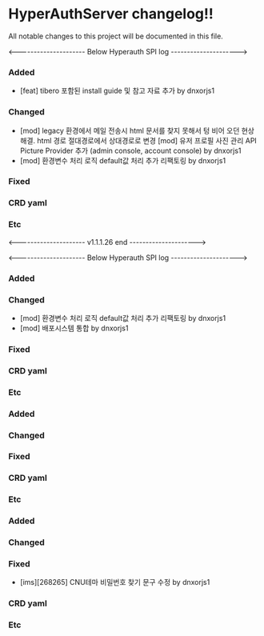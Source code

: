 # HyperAuthServer changelog!!
All notable changes to this project will be documented in this file.

<--------------------- Below Hyperauth SPI log --------------------->

### Added
  - [feat] tibero 포함된 install guide 및 참고 자료 추가 by dnxorjs1

### Changed
  - [mod] legacy 환경에서 메일 전송시 html 문서를 찾지 못해서 텅 비어 오던 현상 해결. html 경로 절대경로에서 상대경로로 변경 [mod] 유저 프로필 사진 관리 API Picture Provider 추가 (admin console, account console) by dnxorjs1
  - [mod] 환경변수 처리 로직 default값 처리 추가 리팩토링 by dnxorjs1

### Fixed

### CRD yaml

### Etc

<--------------------- v1.1.1.26 end --------------------->

<--------------------- Below Hyperauth SPI log --------------------->

### Added

### Changed
  - [mod] 환경변수 처리 로직 default값 처리 추가 리팩토링 by dnxorjs1
  - [mod] 배포시스템 통합 by dnxorjs1

### Fixed

### CRD yaml

### Etc

<!--------------------- v1.1.1.25 end --------------------->

<!--------------------- Below Hyperauth SPI log --------------------->

### Added

### Changed

### Fixed

### CRD yaml

### Etc

<!--------------------- v1.1.1.24 end --------------------->

<!--------------------- Below Hyperauth SPI log --------------------->

### Added

### Changed

### Fixed
  - [ims][268265] CNU테마 비밀번호 찾기 문구 수정 by dnxorjs1

### CRD yaml

### Etc

<!--------------------- v1.1.1.23 end --------------------->

